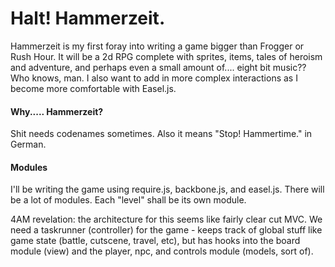 # Halt! Hammerzeit.

Hammerzeit is my first foray into writing a game bigger than Frogger or Rush Hour. It will be a 2d RPG complete with sprites, items, tales of heroism and adventure, and perhaps even a small amount of.... eight bit music?? Who knows, man. I also want to add in more complex interactions as I become more comfortable with Easel.js.

#### Why..... Hammerzeit?

Shit needs codenames sometimes. Also it means "Stop! Hammertime." in German.


#### Modules

I'll be writing the game using require.js, backbone.js, and easel.js. There will be a lot of modules. Each "level" shall be its own module. 

4AM revelation: the architecture for this seems like fairly clear cut MVC. We need a taskrunner (controller) for the game - keeps track of global stuff like game state (battle, cutscene, travel, etc), but has hooks into the board module (view) and the player, npc, and controls module (models, sort of). 
